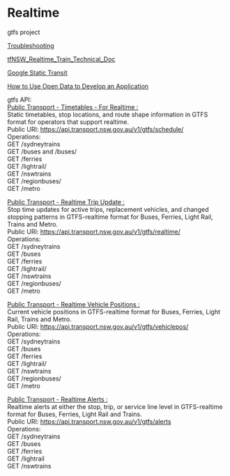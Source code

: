 # Realtime
gtfs project

[Troubleshooting](https://opendata.transport.nsw.gov.au/troubleshooting)  

[tfNSW_Realtime_Train_Technical_Doc](https://opendata.transport.nsw.gov.au/sites/default/files/TfNSW_Realtime_Train_Technical_Doc.pdf)
 
[Google Static Transit](https://developers.google.com/transit/gtfs/reference/#stop_timestxt) 

[How to Use Open Data to Develop an Application](https://opendata.transport.nsw.gov.au/how-use-open-data-develop-application)   


gtfs API:     
[Public Transport - Timetables - For Realtime : ](https://opendata.transport.nsw.gov.au/node/332/exploreapi)  
Static timetables, stop locations, and route shape information in GTFS format for operators that support realtime.  
Public URI: https://api.transport.nsw.gov.au/v1/gtfs/schedule/   
Operations:  
GET /sydneytrains     
GET /buses and /buses/   
GET /ferries    
GET /lightrail/    
GET /nswtrains    
GET /regionbuses/    
GET /metro   


[Public Transport - Realtime Trip Update : ](https://opendata.transport.nsw.gov.au/dataset/public-transport-realtime-trip-update)   
Stop time updates for active trips, replacement vehicles, and changed stopping patterns in GTFS-realtime format for Buses, Ferries, Light Rail, Trains and Metro.  
Public URI: https://api.transport.nsw.gov.au/v1/gtfs/realtime/   
Operations:  
GET /sydneytrains  
GET /buses  
GET /ferries  
GET /lightrail/  
GET /nswtrains  
GET /regionbuses/  
GET /metro   


[Public Transport - Realtime Vehicle Positions : ](https://opendata.transport.nsw.gov.au/dataset/public-transport-realtime-vehicle-positions)     
Current vehicle positions in GTFS-realtime format for Buses, Ferries, Light Rail, Trains and Metro.  
Public URI: https://api.transport.nsw.gov.au/v1/gtfs/vehiclepos/   
Operations:  
GET /sydneytrains  
GET /buses  
GET /ferries  
GET /lightrail/  
GET /nswtrains  
GET /regionbuses/   
GET /metro   


[Public Transport - Realtime Alerts : ](https://opendata.transport.nsw.gov.au/dataset/public-transport-realtime-alerts-0)  
Realtime alerts at either the stop, trip, or service line level in GTFS-realtime format for Buses, Ferries, Light Rail and Trains.    
Public URI: https://api.transport.nsw.gov.au/v1/gtfs/alerts  
Operations:  
GET /sydneytrains  
GET /buses  
GET /ferries  
GET /lightrail  
GET /nswtrains   


